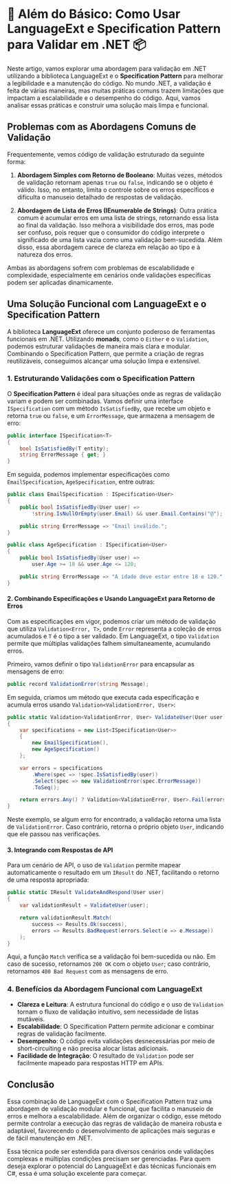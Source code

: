# 📜 Além do Básico: Como Usar LanguageExt e Specification Pattern para Validar em .NET 📦

Neste artigo, vamos explorar uma abordagem para validação em .NET utilizando a biblioteca LanguageExt e o **Specification Pattern** para melhorar a legibilidade e a manutenção do código. No mundo .NET, a validação é feita de várias maneiras, mas muitas práticas comuns trazem limitações que impactam a escalabilidade e o desempenho do código. Aqui, vamos analisar essas práticas e construir uma solução mais limpa e funcional.

## Problemas com as Abordagens Comuns de Validação

Frequentemente, vemos código de validação estruturado da seguinte forma:

1. **Abordagem Simples com Retorno de Booleano**: Muitas vezes, métodos de validação retornam apenas `true` ou `false`, indicando se o objeto é válido. Isso, no entanto, limita o controle sobre os erros específicos e dificulta o manuseio detalhado de respostas de validação.
   
2. **Abordagem de Lista de Erros (IEnumerable de Strings)**: Outra prática comum é acumular erros em uma lista de strings, retornando essa lista ao final da validação. Isso melhora a visibilidade dos erros, mas pode ser confuso, pois requer que o consumidor do código interprete o significado de uma lista vazia como uma validação bem-sucedida. Além disso, essa abordagem carece de clareza em relação ao tipo e à natureza dos erros.

Ambas as abordagens sofrem com problemas de escalabilidade e complexidade, especialmente em cenários onde validações específicas podem ser aplicadas dinamicamente.

## Uma Solução Funcional com LanguageExt e o Specification Pattern

A biblioteca **LanguageExt** oferece um conjunto poderoso de ferramentas funcionais em .NET. Utilizando **monads**, como o `Either` e o `Validation`, podemos estruturar validações de maneira mais clara e modular. Combinando o Specification Pattern, que permite a criação de regras reutilizáveis, conseguimos alcançar uma solução limpa e extensível.

### 1. Estruturando Validações com o Specification Pattern

O **Specification Pattern** é ideal para situações onde as regras de validação variam e podem ser combinadas. Vamos definir uma interface `ISpecification` com um método `IsSatisfiedBy`, que recebe um objeto e retorna `true` ou `false`, e um `ErrorMessage`, que armazena a mensagem de erro:

```csharp
public interface ISpecification<T>
{
    bool IsSatisfiedBy(T entity);
    string ErrorMessage { get; }
}
```

Em seguida, podemos implementar especificações como `EmailSpecification`, `AgeSpecification`, entre outras:

```csharp
public class EmailSpecification : ISpecification<User>
{
    public bool IsSatisfiedBy(User user) =>
        !string.IsNullOrEmpty(user.Email) && user.Email.Contains("@");

    public string ErrorMessage => "Email inválido.";
}

public class AgeSpecification : ISpecification<User>
{
    public bool IsSatisfiedBy(User user) =>
        user.Age >= 18 && user.Age <= 120;

    public string ErrorMessage => "A idade deve estar entre 18 e 120.";
}
```

#### 2. Combinando Especificações e Usando LanguageExt para Retorno de Erros

Com as especificações em vigor, podemos criar um método de validação que utiliza `Validation<Error, T>`, onde `Error` representa a coleção de erros acumulados e `T` é o tipo a ser validado. Em LanguageExt, o tipo `Validation` permite que múltiplas validações falhem simultaneamente, acumulando erros.

Primeiro, vamos definir o tipo `ValidationError` para encapsular as mensagens de erro:

```csharp
public record ValidationError(string Message);
```

Em seguida, criamos um método que executa cada especificação e acumula erros usando `Validation<ValidationError, User>`:

```csharp
public static Validation<ValidationError, User> ValidateUser(User user)
{
    var specifications = new List<ISpecification<User>>
    {
        new EmailSpecification(),
        new AgeSpecification()
    };

    var errors = specifications
        .Where(spec => !spec.IsSatisfiedBy(user))
        .Select(spec => new ValidationError(spec.ErrorMessage))
        .ToSeq();

    return errors.Any() ? Validation<ValidationError, User>.Fail(errors) : Validation<ValidationError, User>.Success(user);
}
```

Neste exemplo, se algum erro for encontrado, a validação retorna uma lista de `ValidationError`. Caso contrário, retorna o próprio objeto `User`, indicando que ele passou nas verificações.

#### 3. Integrando com Respostas de API

Para um cenário de API, o uso de `Validation` permite mapear automaticamente o resultado em um `IResult` do .NET, facilitando o retorno de uma resposta apropriada:

```csharp
public static IResult ValidateAndRespond(User user)
{
    var validationResult = ValidateUser(user);

    return validationResult.Match(
        success => Results.Ok(success),
        errors => Results.BadRequest(errors.Select(e => e.Message))
    );
}
```

Aqui, a função `Match` verifica se a validação foi bem-sucedida ou não. Em caso de sucesso, retornamos `200 OK` com o objeto `User`; caso contrário, retornamos `400 Bad Request` com as mensagens de erro.

### 4. Benefícios da Abordagem Funcional com LanguageExt

- **Clareza e Leitura**: A estrutura funcional do código e o uso de `Validation` tornam o fluxo de validação intuitivo, sem necessidade de listas mutáveis.
- **Escalabilidade**: O Specification Pattern permite adicionar e combinar regras de validação facilmente.
- **Desempenho**: O código evita validações desnecessárias por meio de short-circuiting e não precisa alocar listas adicionais.
- **Facilidade de Integração**: O resultado de `Validation` pode ser facilmente mapeado para respostas HTTP em APIs.

## Conclusão

Essa combinação de LanguageExt com o Specification Pattern traz uma abordagem de validação modular e funcional, que facilita o manuseio de erros e melhora a escalabilidade. Além de organizar o código, esse método permite controlar a execução das regras de validação de maneira robusta e adaptável, favorecendo o desenvolvimento de aplicações mais seguras e de fácil manutenção em .NET.

Essa técnica pode ser estendida para diversos cenários onde validações complexas e múltiplas condições precisam ser gerenciadas. Para quem deseja explorar o potencial do LanguageExt e das técnicas funcionais em C#, essa é uma solução excelente para começar.